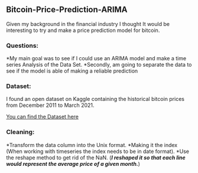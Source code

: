 ## Bitcoin-Price-Prediction-ARIMA

Given my background in the financial industry I thought It  would be interesting to try and make a price prediction model for bitcoin.

### Questions:

*My main goal was to see if I could use an ARIMA model and make a time series Analysis of the Data Set.
*Secondly, am going to separate the data to see if the model is able of making a reliable prediction

### Dataset:

I found an open dataset on Kaggle containing the historical bitcoin prices from December 2011 to March 2021.

[You can find the Dataset here](https://www.kaggle.com/mczielinski/bitcoin-historical-data)

### Cleaning:

*Transform the data column into the Unix format.
*Making it the index (When working with timeseries the index needs to be in date format).
*Use the reshape method to get rid of the NaN. (***I reshaped it so that each line would represent the average price of a given month.***)


